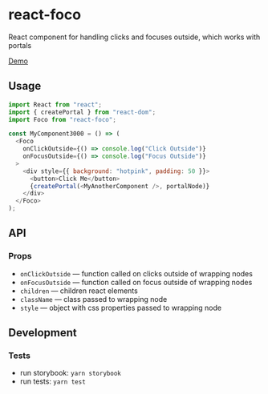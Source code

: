 # react-foco

React component for handling clicks and focuses outside, which works with portals

[Demo](https://codesandbox.io/s/wy8n9koxo7)

## Usage

```javascript
import React from "react";
import { createPortal } from "react-dom";
import Foco from "react-foco";

const MyComponent3000 = () => (
  <Foco
    onClickOutside={() => console.log("Click Outside")}
    onFocusOutside={() => console.log("Focus Outside")}
  >
    <div style={{ background: "hotpink", padding: 50 }}>
      <button>Click Me</button>
      {createPortal(<MyAnotherComponent />, portalNode)}
    </div>
  </Foco>
);
```

## API

### Props

* `onClickOutside` — function called on clicks outside of wrapping nodes
* `onFocusOutside` — function called on focus outside of wrapping nodes
* `children` — children react elements
* `className` — class passed to wrapping node
* `style` — object with css properties passed to wrapping node

## Development

### Tests

* run storybook: `yarn storybook`
* run tests: `yarn test`
